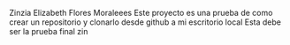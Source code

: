 Zinzia Elizabeth Flores Moraleees
Este proyecto es una prueba de como crear un repositorio y clonarlo desde github a mi escritorio local
Esta debe ser la prueba final
zin